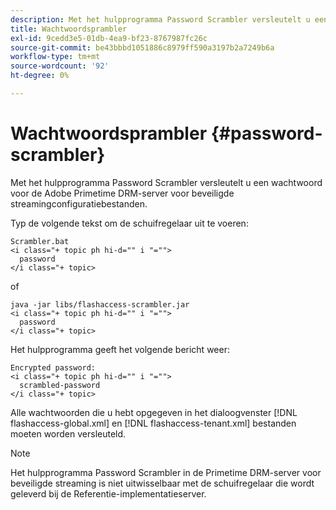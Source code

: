 ```yaml
---
description: Met het hulpprogramma Password Scrambler versleutelt u een wachtwoord voor de Adobe Primetime DRM-server voor beveiligde streamingconfiguratiebestanden.
title: Wachtwoordsprambler
exl-id: 9cedd3e5-01db-4ea9-bf23-8767987fc26c
source-git-commit: be43bbbd1051886c8979ff590a3197b2a7249b6a
workflow-type: tm+mt
source-wordcount: '92'
ht-degree: 0%

---
```


# Wachtwoordsprambler {#password-scrambler}

Met het hulpprogramma Password Scrambler versleutelt u een wachtwoord voor de Adobe Primetime DRM-server voor beveiligde streamingconfiguratiebestanden.

Typ de volgende tekst om de schuifregelaar uit te voeren:

```
Scrambler.bat  
<i class="+ topic ph hi-d="" i "="">
  password 
</i class="+ topic>
```

of

```
java -jar libs/flashaccess-scrambler.jar  
<i class="+ topic ph hi-d="" i "="">
  password  
</i class="+ topic>
```

Het hulpprogramma geeft het volgende bericht weer:

```
Encrypted password:  
<i class="+ topic ph hi-d="" i "="">
  scrambled-password 
</i class="+ topic>
```

Alle wachtwoorden die u hebt opgegeven in het dialoogvenster [!DNL flashaccess-global.xml] en [!DNL flashaccess-tenant.xml] bestanden moeten worden versleuteld.

>[!NOTE]
>
>Het hulpprogramma Password Scrambler in de Primetime DRM-server voor beveiligde streaming is niet uitwisselbaar met de schuifregelaar die wordt geleverd bij de Referentie-implementatieserver.
